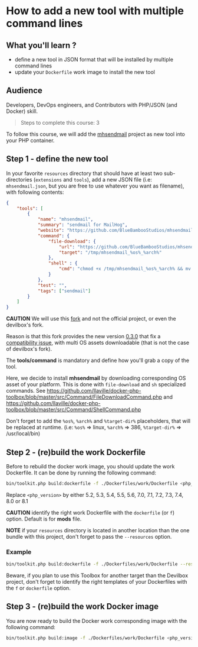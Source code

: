 # How to add a new tool with multiple command lines

## What you'll learn ?

- define a new tool in JSON format that will be installed by multiple command lines
- update your `Dockerfile` work image to install the new tool

## Audience

Developers, DevOps engineers, and Contributors with PHP/JSON (and Docker) skill.

> Steps to complete this course: 3

To follow this course, we will add the [mhsendmail](https://github.com/mailhog/mhsendmail) project as new tool into your PHP container.

## Step 1 - define the new tool

In your favorite `resources` directory that should have at least two sub-directories (`extensions` and `tools`),
add a new JSON file (i.e: `mhsendmail.json`, but you are free to use whatever you want as filename), with following contents:

```json
{
    "tools": [
        {
            "name": "mhsendmail",
            "summary": "sendmail for MailHog",
            "website": "https://github.com/BlueBambooStudios/mhsendmail",
            "command": {
                "file-download": {
                    "url": "https://github.com/BlueBambooStudios/mhsendmail/releases/download/v0.3.0/mhsendmail_%os%_%arch%",
                    "target": "/tmp/mhsendmail_%os%_%arch%"
                },
                "shell" : {
                    "cmd": "chmod +x /tmp/mhsendmail_%os%_%arch% && mv /tmp/mhsendmail_%os%_%arch% %target-dir%/mhsendmail"
                }
            },
            "test": "",
            "tags": ["sendmail"]
        }
    ]
}
```
**CAUTION** We will use this [fork](https://github.com/BlueBambooStudios/mhsendmail) and not the official project, or even the devilbox's fork.

Reason is that this fork provides the new version [0.3.0](https://github.com/BlueBambooStudios/mhsendmail/releases/tag/v0.3.0)
that fix a [compatibility issue](https://github.com/mailhog/mhsendmail/pull/19), with multi OS assets downloadable
(that is not the case of devilbox's fork).

The **tools/command** is mandatory and define how you'll grab a copy of the tool.

Here, we decide to install **mhsendmail** by downloading corresponding OS asset of your platform.
This is done with `file-download` and `sh` specialized commands.
See <https://github.com/llaville/docker-php-toolbox/blob/master/src/Command/FileDownloadCommand.php>
and <https://github.com/llaville/docker-php-toolbox/blob/master/src/Command/ShellCommand.php>

Don't forget to add the `%os%`, `%arch%` and `%target-dir%` placeholders, that will be replaced at runtime.
(i.e: `%os%` => linux, `%arch%` => 386, `%target-dir%` => /usr/local/bin)

## Step 2 - (re)build the work Dockerfile

Before to rebuild the docker work image, you should update the work Dockerfile.
It can be done by running the following command:

```bash
bin/toolkit.php build:dockerfile -f ./Dockerfiles/work/Dockerfile <php_version>
```

Replace `<php_version>` by either 5.2, 5.3, 5.4, 5.5, 5.6, 7.0, 7.1, 7.2, 7.3, 7.4, 8.0 or 8.1

**CAUTION** identify the right work Dockerfile with the `dockerfile` (or `f`) option. Default is for **mods** file.

**NOTE** if your `resources` directory is located in another location than the one bundle with this project,
don't forget to pass the `--resources` option.

### Example

```bash
bin/toolkit.php build:dockerfile -f ./Dockerfiles/work/Dockerfile --resources /home/me/my-project/Dockerfiles/work/Dockerfile 7.4
```

Beware, if you plan to use this Toolbox for another target than the Devilbox project, don't forget to identify the right templates
of your Dockerfiles with the `f` or `dockerfile` option.

## Step 3 - (re)build the work Docker image

You are now ready to build the Docker work corresponding image with the following command:
```bash
bin/toolkit.php build:image -f ./Dockerfiles/work/Dockerfile <php_version>
```
